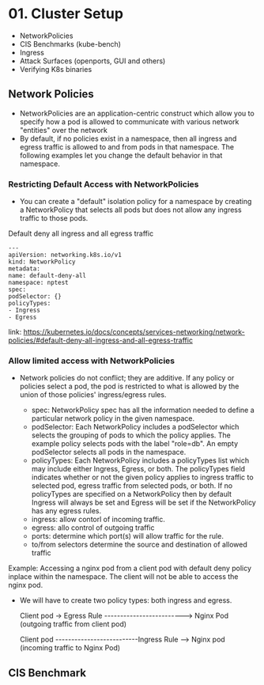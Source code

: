 # 01. Cluster Setup
-  NetworkPolicies
- CIS Benchmarks (kube-bench)
- Ingress
- Attack Surfaces (openports, GUI and others)
- Verifying K8s binaries

## Network Policies
- NetworkPolicies are an application-centric construct which allow you to specify how a pod is allowed to communicate with various network "entities" over the network
- By default, if no policies exist in a namespace, then all ingress and egress traffic is allowed to and from pods in that namespace. The following examples let you change the default behavior in that namespace.
### Restricting Default Access with NetworkPolicies
- You can create a "default" isolation policy for a namespace by creating a NetworkPolicy that selects all pods but does not allow any ingress traffic to those pods.

Default deny all ingress and all egress traffic

    ---
    apiVersion: networking.k8s.io/v1
    kind: NetworkPolicy
    metadata:
    name: default-deny-all
    namespace: nptest
    spec:
    podSelector: {}
    policyTypes:
    - Ingress
    - Egress

link: https://kubernetes.io/docs/concepts/services-networking/network-policies/#default-deny-all-ingress-and-all-egress-traffic

### Allow limited access with NetworkPolicies
- Network policies do not conflict; they are additive. If any policy or policies select a pod, the pod is restricted to what is allowed by the union of those policies' ingress/egress rules.

    - spec: NetworkPolicy spec has all the information needed to define a particular network policy in the given namespace.
    - podSelector: Each NetworkPolicy includes a podSelector which selects the grouping of pods to which the policy applies. The example policy selects pods with the label "role=db". An empty podSelector selects all pods in the namespace.
    - policyTypes: Each NetworkPolicy includes a policyTypes list which may include either Ingress, Egress, or both. The policyTypes field indicates whether or not the given policy applies to ingress traffic to selected pod, egress traffic from selected pods, or both. If no policyTypes are specified on a NetworkPolicy then by default Ingress will always be set and Egress will be set if the NetworkPolicy has any egress rules.
    - ingress: allow contorl of incoming traffic.
    - egress: allo control of outgoing traffic
    - ports: determine which port(s) will allow traffic for the rule.
    - to/from selectors determine the source and destination of allowed traffic

Example: Accessing a nginx pod from a client pod with default deny policy inplace within the namespace. The client will not be able to access the nginx pod.
- We will have to create two policy types: both ingress and egress.

    Client pod -> Egress Rule -------------------------> Nginx Pod (outgoing traffic from client pod)

    Client pod --------------------------Ingress Rule --> Nginx pod (incoming traffic to Nginx Pod)


## CIS Benchmark